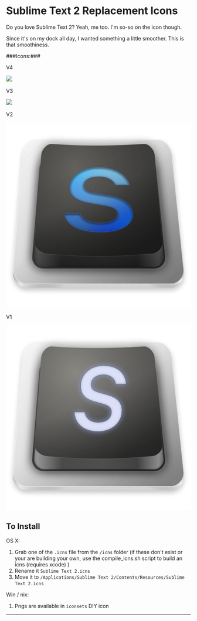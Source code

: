 Sublime Text 2 Replacement Icons
==================

Do you love Sublime Text 2? Yeah, me too. I'm so-so on the icon though.

Since it's on my dock all day, I wanted something a little smoother. This is that smoothiness.

###Icons:###

V4

<img src="https://github.com/tw12lve/sublimetext2-icons/raw/master/iconsets/v4.iconset/icon_512.png">

V3

<img src="https://raw.github.com/fform/sublimetext2-icons/master/iconsets/v3.iconset/icon_512.png">

V2

<img src="https://github.com/fform/sublimetext2-icons/raw/master/iconsets/v2.iconset/icon_512.png">

V1

<img src="https://github.com/fform/sublimetext2-icons/raw/master/pngs/v1.png">

## To Install ##

OS X: 

1. Grab one of the `.icns` file from the `/icns` folder (if these don't exist or your are building your own, use the compile_icns.sh script to build an icns (requires xcode) )
2. Rename it `Sublime Text 2.icns`
3. Move it to `/Applications/Sublime Text 2/Contents/Resources/Sublime Text 2.icns`

Win / nix:

1. Pngs are available in `iconsets` DIY icon

---
